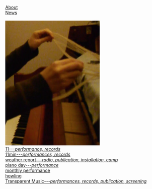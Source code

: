 [About](post/aboutcv.md)<br>
[News](post/news.md)<br><br>
<img src="img/icon.png"><br>
[11---*performance, records*](post/11.md)<br>
[11min---*performances, records*](post/11min.md)<br>
[weather report---*radio, publication, installation, camp*](post/weatherreport.md)<br>
[piano day---*performance*](post/pianoday.md)<br>
[monthly performance](post/mf.md)<br>
[howling](post/howling.md)<br>
[Transparent Music---*performances, records, publication, screening*](post/tm.md)<br>




